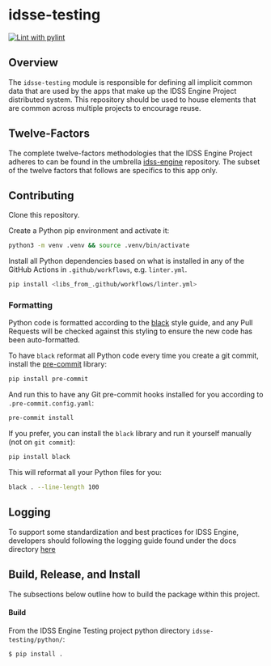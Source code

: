 # idsse-testing
[![Lint with pylint](https://github.com/NOAA-GSL/idsse-testing/actions/workflows/linter.yml/badge.svg)](https://github.com/NOAA-GSL/idsse-testing/actions/workflows/linter.yml)

## Overview
The `idsse-testing` module is responsible for defining all implicit common data that are used by the apps that make up the IDSS Engine Project distributed system. This
repository should be used to house elements that are common across multiple projects to encourage reuse.

## Twelve-Factors
The complete twelve-factors methodologies that the IDSS Engine Project adheres to can be found in the umbrella [idss-engine](https://github.com/NOAA-GSL/idss-engine) repository. The subset of the twelve factors that follows are specifics to this app only.

## Contributing
Clone this repository.

Create a Python pip environment and activate it:
```sh
python3 -m venv .venv && source .venv/bin/activate
```

Install all Python dependencies based on what is installed in any of the GitHub Actions in `.github/workflows`, e.g. `linter.yml`.
```sh
pip install <libs_from_.github/workflows/linter.yml>
```

### Formatting
Python code is formatted according to the [black](https://black.readthedocs.io/) style guide, and any Pull Requests will be checked against this styling to ensure the new code has been auto-formatted.

To have `black` reformat all Python code every time you create a git commit, install the [pre-commit](https://pre-commit.com/) library:
```sh
pip install pre-commit
```

And run this to have any Git pre-commit hooks installed for you according to `.pre-commit.config.yaml`:
```sh
pre-commit install
```

If you prefer, you can install the `black` library and run it yourself manually (not on `git commit`):
```sh
pip install black
```

This will reformat all your Python files for you:
```sh
black . --line-length 100
```

## Logging
To support some standardization and best practices for IDSS Engine, developers should following the logging guide found under the docs directory [here](https://github.com/NOAA-GSL/idss-engine-commons)

## Build, Release, and Install
The subsections below outline how to build the package within this project.

#### Build
From the IDSS Engine Testing project python directory `idsse-testing/python/`:

`$ pip install .`
